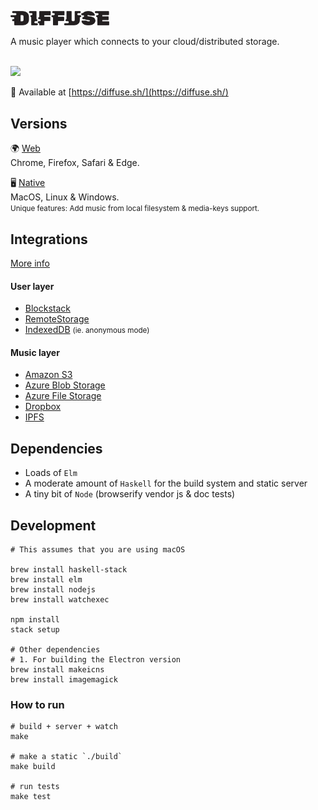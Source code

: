 <strong><img src="src/Static/Images/diffuse-dark.svg" alt="Diffuse" width="158" /></strong>

A music player which connects to your cloud/distributed storage.

<br />
<img src="https://icidasset-public.s3.amazonaws.com/diffuse.jpg" />

📍 Available at [https://diffuse.sh/](https://diffuse.sh/)



## Versions

🌍 [Web](https://diffuse.sh/)  
Chrome, Firefox, Safari & Edge.

🖥 [Native](https://github.com/icidasset/diffuse/releases)  
MacOS, Linux & Windows.  
<small>Unique features: Add music from local filesystem & media-keys support.</small>



## Integrations

[More info](https://diffuse.sh/about/)

#### User layer

- [Blockstack](https://blockstack.org/)
- [RemoteStorage](remotestorage.io)
- [IndexedDB](https://developer.mozilla.org/en-US/docs/Web/API/IndexedDB_API) <small>(ie. anonymous mode)</small>

#### Music layer

- [Amazon S3](https://aws.amazon.com/s3/)
- [Azure Blob Storage](https://azure.microsoft.com/en-us/services/storage/blobs/)
- [Azure File Storage](https://azure.microsoft.com/en-us/services/storage/files/)
- [Dropbox](https://dropbox.com/)
- [IPFS](https://ipfs.io/)



## Dependencies

- Loads of `Elm`
- A moderate amount of `Haskell` for the build system and static server
- A tiny bit of `Node` (browserify vendor js & doc tests)



## Development

```shell
# This assumes that you are using macOS

brew install haskell-stack
brew install elm
brew install nodejs
brew install watchexec

npm install
stack setup

# Other dependencies
# 1. For building the Electron version
brew install makeicns
brew install imagemagick
```

### How to run

```shell
# build + server + watch
make

# make a static `./build`
make build

# run tests
make test
```

